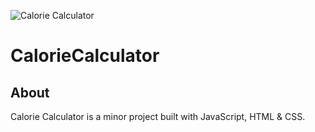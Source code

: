 ![Calorie Calculator](https://user-images.githubusercontent.com/80943830/182877352-b4cf5c71-6ac0-4607-9714-daa65629d2ab.png)

# CalorieCalculator
## About
Calorie Calculator is a minor project built with JavaScript, HTML &amp; CSS.
